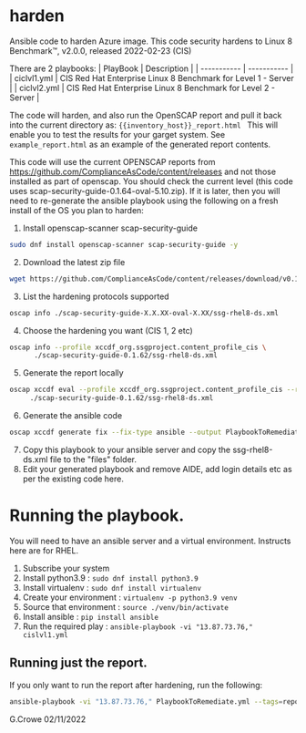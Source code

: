 # harden
Ansible code to harden Azure image.
This code security hardens to Linux 8 Benchmark™, v2.0.0, released 2022-02-23 (CIS)

There are 2 playbooks:
| PlayBook    | Description |
| ----------- | ----------- |
| ciclvl1.yml | CIS Red Hat Enterprise Linux 8 Benchmark for Level 1 - Server |
| ciclvl2.yml | CIS Red Hat Enterprise Linux 8 Benchmark for Level 2 - Server |

The code will harden, and also run the OpenSCAP report and pull it back into the current directory as: ```{{inventory_host}}_report.html ``` This will enable you to test the results for your garget system.  See ```example_report.html``` as an example of the generated report contents.

This code will use the current OPENSCAP reports from https://github.com/ComplianceAsCode/content/releases and not those installed as part of openscap.  You should check the current level (this code uses scap-security-guide-0.1.64-oval-5.10.zip).  If it is later, then you will need to re-generate the ansible playbook using the following on a fresh install of the OS you plan to harden:

1.	Install openscap-scanner scap-security-guide 
```bash
sudo dnf install openscap-scanner scap-security-guide -y
```
2.	Download the latest zip file 
```bash
wget https://github.com/ComplianceAsCode/content/releases/download/v0.1.64/scap-security-guide-0.1.64-oval-5.10.zip
```
3.	List the hardening protocols supported
```bash
oscap info ./scap-security-guide-X.X.XX-oval-X.XX/ssg-rhel8-ds.xml
```
4.	Choose the hardening you want (CIS 1, 2 etc)
```bash
oscap info --profile xccdf_org.ssgproject.content_profile_cis \
      ./scap-security-guide-0.1.62/ssg-rhel8-ds.xml
```
5.	Generate the report locally
```bash
oscap xccdf eval --profile xccdf_org.ssgproject.content_profile_cis --results cis.xml \
     ./scap-security-guide-0.1.62/ssg-rhel8-ds.xml
```
6.	Generate the ansible code
```bash
oscap xccdf generate fix --fix-type ansible --output PlaybookToRemediate.yml --result-id "" cis.xml
```	
7.	Copy this playbook to your ansible server and copy the ssg-rhel8-ds.xml file to the "files" folder.
8.	Edit your generated playbook and remove AIDE, add login details etc as per the existing code here.

# Running the playbook.
You will need to have an ansible server and a virtual environment.
Instructs here are for RHEL.
1.	Subscribe your system
2.	Install python3.9 : ```sudo dnf install python3.9```
3.	Install virtualenv :  ```sudo dnf install virtualenv```
4. 	Create your environment :  ```virtualenv -p python3.9 venv```
5.	Source that environment :  ```source ./venv/bin/activate```
6.	Install ansible :  ```pip install ansible```
7.	Run the required play :  ```ansible-playbook -vi "13.87.73.76," cislvl1.yml```

## Running just the report.
If you only want to run the report after hardening, run the following:
```bash
ansible-playbook -vi "13.87.73.76," PlaybookToRemediate.yml --tags=report_only
```


G.Crowe 02/11/2022
